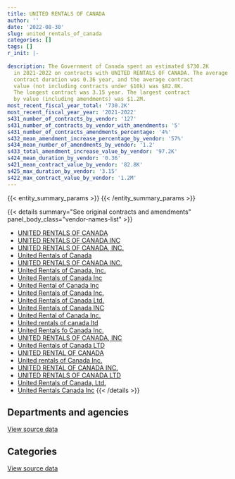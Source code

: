 ```yaml
---
title: UNITED RENTALS OF CANADA
author: ''
date: '2022-08-30'
slug: united_rentals_of_canada
categories: []
tags: []
r_init: |-
  
description: The Government of Canada spent an estimated $730.2K
  in 2021-2022 on contracts with UNITED RENTALS OF CANADA. The average
  contract duration was 0.36 year, and the average contract
  value (not including contracts under $10k) was $82.8K.
  The longest contract was 3.15 year. The largest contract
  by value (including amendments) was $1.2M.
most_recent_fiscal_year_total: '730.2K'
most_recent_fiscal_year_year: '2021-2022'
s431_number_of_contracts_by_vendor: '127'
s431_number_of_contracts_by_vendor_with_amendments: '5'
s431_number_of_contracts_amendments_percentage: '4%'
s432_mean_amendment_increase_percentage_by_vendor: '57%'
s434_mean_number_of_amendments_by_vendor: '1.2'
s433_total_amendment_increase_value_by_vendor: '97.2K'
s424_mean_duration_by_vendor: '0.36'
s421_mean_contract_value_by_vendor: '82.8K'
s425_max_duration_by_vendor: '3.15'
s422_max_contract_value_by_vendor: '1.2M'
---
```


<script src="/rmarkdown-libs/htmlwidgets/htmlwidgets.js"></script>
<link href="/rmarkdown-libs/datatables-css/datatables-crosstalk.css" rel="stylesheet" />
<script src="/rmarkdown-libs/datatables-binding/datatables.js"></script>
<script src="/rmarkdown-libs/jquery/jquery-3.6.0.min.js"></script>
<link href="/rmarkdown-libs/dt-core-bootstrap/css/dataTables.bootstrap.min.css" rel="stylesheet" />
<link href="/rmarkdown-libs/dt-core-bootstrap/css/dataTables.bootstrap.extra.css" rel="stylesheet" />
<script src="/rmarkdown-libs/dt-core-bootstrap/js/jquery.dataTables.min.js"></script>
<script src="/rmarkdown-libs/dt-core-bootstrap/js/dataTables.bootstrap.min.js"></script>
<link href="/rmarkdown-libs/crosstalk/css/crosstalk.min.css" rel="stylesheet" />
<script src="/rmarkdown-libs/crosstalk/js/crosstalk.min.js"></script>
<script src="/rmarkdown-libs/htmlwidgets/htmlwidgets.js"></script>
<link href="/rmarkdown-libs/datatables-css/datatables-crosstalk.css" rel="stylesheet" />
<script src="/rmarkdown-libs/datatables-binding/datatables.js"></script>
<script src="/rmarkdown-libs/jquery/jquery-3.6.0.min.js"></script>
<link href="/rmarkdown-libs/dt-core-bootstrap/css/dataTables.bootstrap.min.css" rel="stylesheet" />
<link href="/rmarkdown-libs/dt-core-bootstrap/css/dataTables.bootstrap.extra.css" rel="stylesheet" />
<script src="/rmarkdown-libs/dt-core-bootstrap/js/jquery.dataTables.min.js"></script>
<script src="/rmarkdown-libs/dt-core-bootstrap/js/dataTables.bootstrap.min.js"></script>
<link href="/rmarkdown-libs/crosstalk/css/crosstalk.min.css" rel="stylesheet" />
<script src="/rmarkdown-libs/crosstalk/js/crosstalk.min.js"></script>

{{< entity_summary_params >}}
{{< /entity_summary_params >}}

{{< details summary="See original contracts and amendments" panel_body_class="vendor-names-list" >}}
- [UNITED RENTALS OF CANADA](https://search.open.canada.ca/en/ct/?sort=contract_value_f%20desc&page=1&search_text=%22UNITED%20RENTALS%20OF%20CANADA%22)
- [UNITED RENTALS OF CANADA INC](https://search.open.canada.ca/en/ct/?sort=contract_value_f%20desc&page=1&search_text=%22UNITED%20RENTALS%20OF%20CANADA%20INC%22)
- [UNITED RENTALS OF CANADA, INC.](https://search.open.canada.ca/en/ct/?sort=contract_value_f%20desc&page=1&search_text=%22UNITED%20RENTALS%20OF%20CANADA%2c%20INC.%22)
- [United Rentals of Canada](https://search.open.canada.ca/en/ct/?sort=contract_value_f%20desc&page=1&search_text=%22United%20Rentals%20of%20Canada%22)
- [UNITED RENTALS OF CANADA INC.](https://search.open.canada.ca/en/ct/?sort=contract_value_f%20desc&page=1&search_text=%22UNITED%20RENTALS%20OF%20CANADA%20INC.%22)
- [United Rentals of Canada, Inc.](https://search.open.canada.ca/en/ct/?sort=contract_value_f%20desc&page=1&search_text=%22United%20Rentals%20of%20Canada%2c%20Inc.%22)
- [United Rentals of Canada Inc](https://search.open.canada.ca/en/ct/?sort=contract_value_f%20desc&page=1&search_text=%22United%20Rentals%20of%20Canada%20Inc%22)
- [United Rental of Canada Inc](https://search.open.canada.ca/en/ct/?sort=contract_value_f%20desc&page=1&search_text=%22United%20Rental%20of%20Canada%20Inc%22)
- [United Rentals of Canada Inc.](https://search.open.canada.ca/en/ct/?sort=contract_value_f%20desc&page=1&search_text=%22United%20Rentals%20of%20Canada%20Inc.%22)
- [United Rentals of Canada Ltd.](https://search.open.canada.ca/en/ct/?sort=contract_value_f%20desc&page=1&search_text=%22United%20Rentals%20of%20Canada%20Ltd.%22)
- [United Rentals of Canada INC](https://search.open.canada.ca/en/ct/?sort=contract_value_f%20desc&page=1&search_text=%22United%20Rentals%20of%20Canada%20INC%22)
- [United Rental of Canada Inc.](https://search.open.canada.ca/en/ct/?sort=contract_value_f%20desc&page=1&search_text=%22United%20Rental%20of%20Canada%20Inc.%22)
- [United rentals of canada ltd](https://search.open.canada.ca/en/ct/?sort=contract_value_f%20desc&page=1&search_text=%22United%20rentals%20of%20canada%20ltd%22)
- [United Rentals fo Canada Inc.](https://search.open.canada.ca/en/ct/?sort=contract_value_f%20desc&page=1&search_text=%22United%20Rentals%20fo%20Canada%20Inc.%22)
- [UNITED RENTALS OF CANADA, INC](https://search.open.canada.ca/en/ct/?sort=contract_value_f%20desc&page=1&search_text=%22UNITED%20RENTALS%20OF%20CANADA%2c%20INC%22)
- [United Rentals of Canada LTD](https://search.open.canada.ca/en/ct/?sort=contract_value_f%20desc&page=1&search_text=%22United%20Rentals%20of%20Canada%20LTD%22)
- [UNITED RENTAL OF CANADA](https://search.open.canada.ca/en/ct/?sort=contract_value_f%20desc&page=1&search_text=%22UNITED%20RENTAL%20OF%20CANADA%22)
- [United rentals of Canada Inc.](https://search.open.canada.ca/en/ct/?sort=contract_value_f%20desc&page=1&search_text=%22United%20rentals%20of%20Canada%20Inc.%22)
- [UNITED RENTAL OF CANADA INC.](https://search.open.canada.ca/en/ct/?sort=contract_value_f%20desc&page=1&search_text=%22UNITED%20RENTAL%20OF%20CANADA%20INC.%22)
- [UNITED RENTALS OF CANADA LTD](https://search.open.canada.ca/en/ct/?sort=contract_value_f%20desc&page=1&search_text=%22UNITED%20RENTALS%20OF%20CANADA%20LTD%22)
- [United Rentals of Canada, Ltd.](https://search.open.canada.ca/en/ct/?sort=contract_value_f%20desc&page=1&search_text=%22United%20Rentals%20of%20Canada%2c%20Ltd.%22)
- [United Rentals Canada Inc](https://search.open.canada.ca/en/ct/?sort=contract_value_f%20desc&page=1&search_text=%22United%20Rentals%20Canada%20Inc%22)
{{< /details >}}

## Departments and agencies

<div id="htmlwidget-1" style="width:100%;height:auto;" class="datatables html-widget"></div>
<script type="application/json" data-for="htmlwidget-1">{"x":{"style":"bootstrap","filter":"none","vertical":false,"data":[["<a href=\"/departments/aafc-aac/\">Agriculture and Agri-Food Canada<\/a>","<a href=\"/departments/csc-scc/\">Correctional Service of Canada<\/a>","<a href=\"/departments/dfatd-maecd/\">Global Affairs Canada<\/a>","<a href=\"/departments/dfo-mpo/\">Fisheries and Oceans Canada<\/a>","<a href=\"/departments/dnd-mdn/\">National Defence<\/a>","<a href=\"/departments/ec/\">Environment and Climate Change Canada<\/a>","<a href=\"/departments/pc/\">Parks Canada<\/a>","<a href=\"/departments/pch/\">Canadian Heritage<\/a>","<a href=\"/departments/pwgsc-tpsgc/\">Public Services and Procurement Canada<\/a>","<a href=\"/departments/rcmp-grc/\">Royal Canadian Mounted Police<\/a>","<a href=\"/departments/ssc-spc/\">Shared Services Canada<\/a>"],[null,7655.28,25690.01,null,1638055.79,null,38332.67,12654,1206966.42,null,null],[4606.59,472040.59,null,null,1130146.07,11113.89,40225.32,null,36835.74,null,111324.14],[120350.18,1078550.99,null,5840.81,1312255.08,null,64572.22,null,null,18458.52,487943.11],[null,null,null,21640.97,608624.8,63823.26,null,null,null,36129.57,null]],"container":"<table class=\"table table-striped table-hover row-border order-column display\">\n  <thead>\n    <tr>\n      <th>Department<\/th>\n      <th>2018-2019<\/th>\n      <th>2019-2020<\/th>\n      <th>2020-2021<\/th>\n      <th>2021-2022<\/th>\n    <\/tr>\n  <\/thead>\n<\/table>","options":{"order":[[4,"desc"]],"pageLength":10,"autoWidth":true,"columnDefs":[{"targets":1,"render":"function(data, type, row, meta) {\n    return type !== 'display' ? data : DTWidget.formatCurrency(data, \"$\", 2, 3, \",\", \".\", true, null);\n  }"},{"targets":2,"render":"function(data, type, row, meta) {\n    return type !== 'display' ? data : DTWidget.formatCurrency(data, \"$\", 2, 3, \",\", \".\", true, null);\n  }"},{"targets":3,"render":"function(data, type, row, meta) {\n    return type !== 'display' ? data : DTWidget.formatCurrency(data, \"$\", 2, 3, \",\", \".\", true, null);\n  }"},{"targets":4,"render":"function(data, type, row, meta) {\n    return type !== 'display' ? data : DTWidget.formatCurrency(data, \"$\", 2, 3, \",\", \".\", true, null);\n  }"},{"width":"16%","targets":[1,2,3,4]},{"className":"dt-right","targets":[1,2,3,4]}],"orderClasses":false}},"evals":["options.columnDefs.0.render","options.columnDefs.1.render","options.columnDefs.2.render","options.columnDefs.3.render"],"jsHooks":[]}</script>
<p class="text-right">
<a href="https://github.com/GoC-Spending/contracts-data/tree/main/data/out/vendors/united_rentals_of_canada/summary_by_fiscal_year_by_department.csv" class="source-data-link btn btn-link">View source data</a>
</p>

## Categories

<div id="htmlwidget-2" style="width:100%;height:auto;" class="datatables html-widget"></div>
<script type="application/json" data-for="htmlwidget-2">{"x":{"style":"bootstrap","filter":"none","vertical":false,"data":[["<a href=\"/categories/facilities_and_construction/\">Facilities and construction<\/a>","<a href=\"/categories/office_management/\">Office management<\/a>","<a href=\"/categories/defence/\">Defence<\/a>","<a href=\"/categories/professional_services/\">Professional services<\/a>","<a href=\"/categories/information_technology/\">Information technology<\/a>","<a href=\"/categories/transportation_and_logistics/\">Transportation and logistics<\/a>","<a href=\"/categories/industrial_products_and_services/\">Industrial products and services<\/a>","<a href=\"/categories/human_capital/\">Human capital<\/a>"],[1328455.33,58313.09,135778.75,null,64022.68,null,1335129.04,7655.28],[268832.97,123285.21,369307.11,null,null,460291.86,572826.46,11748.72],[505769.67,133459.9,1094816.15,5840.81,20582.7,1097009.51,230492.18,null],[101636.02,15820,519280.55,21640.97,36129.57,null,35711.49,null]],"container":"<table class=\"table table-striped table-hover row-border order-column display\">\n  <thead>\n    <tr>\n      <th>Category<\/th>\n      <th>2018-2019<\/th>\n      <th>2019-2020<\/th>\n      <th>2020-2021<\/th>\n      <th>2021-2022<\/th>\n    <\/tr>\n  <\/thead>\n<\/table>","options":{"order":[[4,"desc"]],"dom":"t","pageLength":30,"autoWidth":true,"columnDefs":[{"targets":1,"render":"function(data, type, row, meta) {\n    return type !== 'display' ? data : DTWidget.formatCurrency(data, \"$\", 2, 3, \",\", \".\", true, null);\n  }"},{"targets":2,"render":"function(data, type, row, meta) {\n    return type !== 'display' ? data : DTWidget.formatCurrency(data, \"$\", 2, 3, \",\", \".\", true, null);\n  }"},{"targets":3,"render":"function(data, type, row, meta) {\n    return type !== 'display' ? data : DTWidget.formatCurrency(data, \"$\", 2, 3, \",\", \".\", true, null);\n  }"},{"targets":4,"render":"function(data, type, row, meta) {\n    return type !== 'display' ? data : DTWidget.formatCurrency(data, \"$\", 2, 3, \",\", \".\", true, null);\n  }"},{"width":"16%","targets":[1,2,3,4]},{"className":"dt-right","targets":[1,2,3,4]}],"orderClasses":false,"lengthMenu":[10,25,30,50,100]}},"evals":["options.columnDefs.0.render","options.columnDefs.1.render","options.columnDefs.2.render","options.columnDefs.3.render"],"jsHooks":[]}</script>
<p class="text-right">
<a href="https://github.com/GoC-Spending/contracts-data/tree/main/data/out/vendors/united_rentals_of_canada/summary_by_fiscal_year_by_category.csv" class="source-data-link btn btn-link">View source data</a>
</p>
